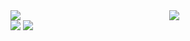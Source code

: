<div align="center">
        <img align="left" src="https://github-readme-stats.vercel.app/api/top-langs?username=woodymas&&show_icons=true&theme=tokyonight">
<img src="https://media.giphy.com/media/vrxxqQbyRxYi6scCjT/giphy.gif">
<!--        <img src="https://media.giphy.com/media/o0vwzuFwCGAFO/giphy.gif" alt="coding-gif"> -->
</div>


<div data-src="https://git.io/streak-stats">
    <img style="border-right: 10px;" src="https://github-readme-stats.vercel.app/api?username=woodymas&theme=tokyonight&show_icons=true" />
    <img style="border-left: 10px;" id="coding-stats-weekly" src="https://streak-stats.demolab.com?user=WoodyMas&theme=tokyonight&date_format=j%20M%5B%20Y%5D&mode=weekly">
</div>
